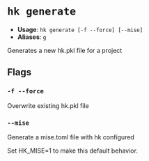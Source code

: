# `hk generate`

- **Usage**: `hk generate [-f --force] [--mise]`
- **Aliases**: `g`

Generates a new hk.pkl file for a project

## Flags

### `-f --force`

Overwrite existing hk.pkl file

### `--mise`

Generate a mise.toml file with hk configured

Set HK_MISE=1 to make this default behavior.
